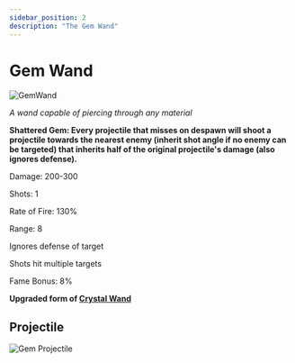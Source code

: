 ```yaml
---
sidebar_position: 2
description: "The Gem Wand"
---
```


# Gem Wand

![GemWand](https://cdn.discordapp.com/attachments/1187552567295758487/1188029990701371482/Gem_Wand.png?ex=65990a26&is=65869526&hm=721e689dccded331120968acda232a54b132954eee20aeff80d6ed65d199939d&)

<i>A wand capable of piercing through any material</i>

**Shattered Gem: Every projectile that misses on despawn will shoot a projectile towards the nearest enemy (inherit shot angle if no enemy can be targeted) that inherits half of the original projectile's damage (also ignores defense).**

Damage: 200-300

Shots: 1

Rate of Fire: 130% 

Range: 8

Ignores defense of target

Shots hit multiple targets

Fame Bonus: 8%

**Upgraded form of [Crystal Wand](https://www.realmeye.com/wiki/crystal-wand)**

## Projectile

![Gem Projectile](https://cdn.discordapp.com/attachments/1160376179996496013/1188029027307507733/normal_ar_blade.gif?ex=65990940&is=65869440&hm=ea91af351f9d5c83290680adc2221f7b97c23bc51528b1700cca79b62ac4d45f&)
